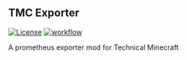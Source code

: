 ## TMC Exporter

[![License](https://img.shields.io/github/license/Fallen-Breath/tmc_exporter.svg)](http://www.gnu.org/licenses/lgpl-3.0.html)
[![workflow](https://github.com/Fallen-Breath/tmc_exporter/actions/workflows/gradle.yml/badge.svg)](https://github.com/Fallen-Breath/tmc_exporter/actions/workflows/gradle.yml)

A prometheus exporter mod for Technical Minecraft
